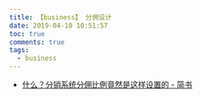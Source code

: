 ```yaml
---
title: 【business】 分佣设计
date: 2019-04-10 10:51:57
toc: true
comments: true
tags:
  - business
---
```


- [什么？分销系统分佣比例竟然是这样设置的 - 简书](https://www.jianshu.com/p/63115f1631aa)
